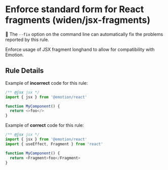 # Enforce standard form for React fragments (widen/jsx-fragments)

🔧 The `--fix` option on the command line can automatically fix the problems
reported by this rule.

Enforce usage of JSX fragment longhand to allow for compatibility with Emotion.

## Rule Details

Example of **incorrect** code for this rule:

```js
/** @jsx jsx */
import { jsx } from '@emotion/react'

function MyComponent() {
  return <>foo</>
}
```

Example of **correct** code for this rule:

```js
/** @jsx jsx */
import { jsx } from '@emotion/react'
import { useEffect, Fragment } from 'react'

function MyComponent() {
  return <Fragment>foo</Fragment>
}
```
